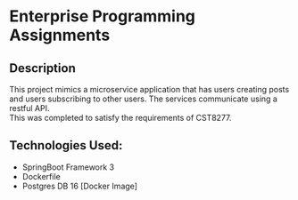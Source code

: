 # Enterprise Programming Assignments

## Description

This project mimics a microservice application that has users creating posts and users subscribing to other users. The services communicate using a restful API.  
This was completed to satisfy the requirements of CST8277.

## Technologies Used:
- SpringBoot Framework 3
- Dockerfile
- Postgres DB 16 [Docker Image]
